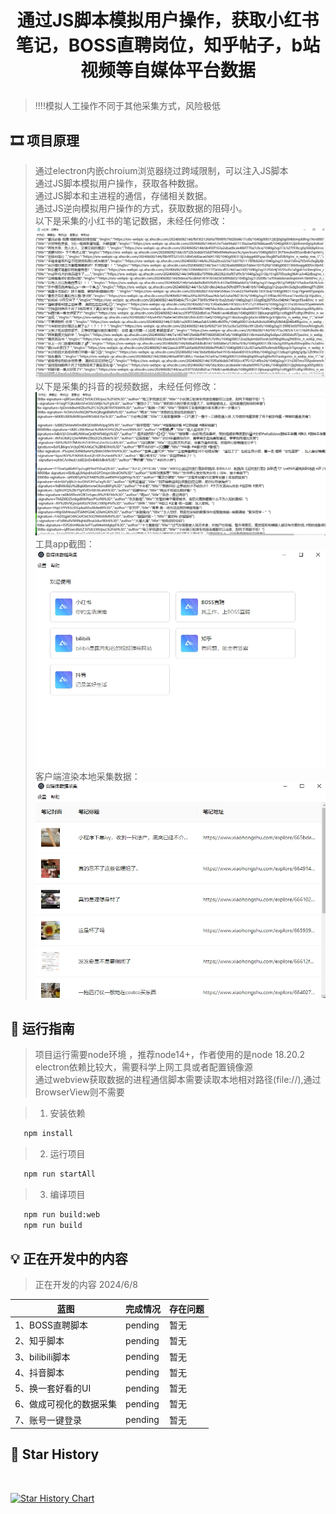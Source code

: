 # <p align="center">通过JS脚本模拟用户操作，获取小红书笔记，BOSS直聘岗位，知乎帖子，b站视频等自媒体平台数据</p>

[//]: # (https://github.com/ikatyang/emoji-cheat-sheet 表情仓库)


> !!!!模拟人工操作不同于其他采集方式，风险极低 

## 🎞️ 项目原理

> 通过electron内嵌chroium浏览器绕过跨域限制，可以注入JS脚本 \
> 通过JS脚本模拟用户操作，获取各种数据。 \
> 通过JS脚本和主进程的通信，存储相关数据。 \
> 通过JS逆向模拟用户操作的方式，获取数据的阻碍小。 \
> 以下是采集的小红书的笔记数据，未经任何修改：
> ![image](screenshot/xiaohongshu.png)
> 以下是采集的抖音的视频数据，未经任何修改：
> ![image](screenshot/douyin.png)
> 工具app截图：
> ![image](screenshot/app.png)
> 客户端渲染本地采集数据：
> ![image](screenshot/data.png)

## 🎨 运行指南

> 项目运行需要node环境 ，推荐node14+，作者使用的是node 18.20.2 \
> electron依赖比较大，需要科学上网工具或者配置镜像源 \
> 通过webview获取数据的进程通信脚本需要读取本地相对路径(file://),通过BrowserView则不需要 

> 1. 安装依赖

```bash
   npm install
```

> 2. 运行项目

```bash
   npm run startAll
```

> 3. 编译项目

```bash
   npm run build:web 
   npm run build 
```

## 💡 正在开发中的内容

> 正在开发的内容 2024/6/8
>

| 蓝图                       | 完成情况       | 存在问题        |
|--------------------------|------------|-------------|
| 1、BOSS直聘脚本        | pending    | 暂无  |
| 2、知乎脚本            | pending    | 暂无 |
| 3、bilibili脚本       | pending    | 暂无  |
| 4、抖音脚本            | pending    | 暂无 |
| 5、换一套好看的UI       | pending    | 暂无 |
| 6、做成可视化的数据采集   | pending    | 暂无 |
| 7、账号一键登录   | pending    | 暂无 |

## 🌟 Star History

<br>

[![Star History Chart](https://star-history.com/#liumengniu/crawler-client&Timeline)](https://star-history.com/#liumengniu/crawler-client&Timeline)



